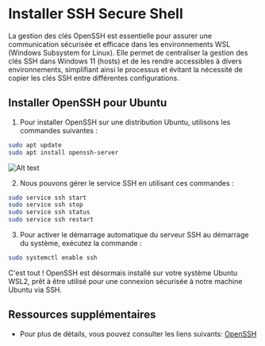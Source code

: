 # Installer SSH Secure Shell

La gestion des clés OpenSSH est essentielle pour assurer une communication sécurisée et efficace dans les environnements WSL (Windows Subsystem for Linux). Elle permet de centraliser la gestion des clés SSH dans Windows 11 (hosts) et de les rendre accessibles à divers environnements, simplifiant ainsi le processus et évitant la nécessité de copier les clés SSH entre différentes configurations.

## Installer OpenSSH pour Ubuntu

1. Pour installer OpenSSH sur une distribution Ubuntu, utilisons les commandes suivantes :

```bash
sudo apt update
sudo apt install openssh-server
```

![Alt text](images/ssh-ubuntu.png)

2. Nous pouvons gérer le service SSH en utilisant ces commandes :

```bash
sudo service ssh start
sudo service ssh stop
sudo service ssh status
sudo service ssh restart
```

3. Pour activer le démarrage automatique du serveur SSH au démarrage du système, exécutez la commande :

```bash
sudo systemctl enable ssh
```

C'est tout ! OpenSSH est désormais installé sur votre système Ubuntu WSL2, prêt à être utilisé pour une connexion sécurisée à notre machine Ubuntu via SSH.

## Ressources supplémentaires

- Pour plus de détails, vous pouvez consulter les liens suivants: [OpenSSH](https://www.openssh.com/)